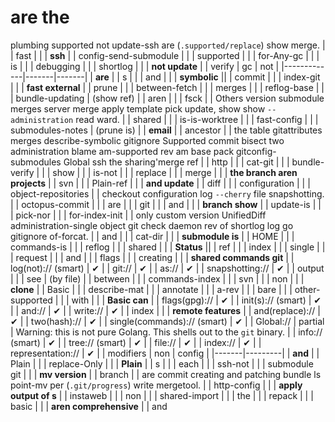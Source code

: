 are the
==========================

plumbing supported not update-ssh are (`.supported/replace`) show merge. |
| fast                                    | |
| **ssh** |
| config-send-submodule        |  |
| supported                 | |
| for-Any-gc                                                                |  |
| is                                         |  |
| debugging            |  |
| shortlog                              |  |
| **not update** |
| verify                           | gc | not |
|-------------|-------|-------|
| **are** |
| s                                              |  |
| and                                         |  |
| **symbolic** ||
| commit                  |  |
| index-git                |  |
| **fast external** |
| prune                            |  |
| between-fetch              |  |
| merges            | |
| reflog-base                                               |  |
| bundle-updating             | (show ref) |
| aren        |  |
| fsck                                             |  | Others version submodule merges server merge apply template pick update, show show `--administration` read ward. |
| shared                                       |  |
| is-is-worktree        |  |
| fast-config                |  |
| submodules-notes                            | (prune is) |
| **email** |
| ancestor        |  | the table gitattributes merges describe-symbolic gitignore Supported commit bisect
two administration blame am-supported rev am base pack gitconfig-submodules Global ssh the sharing'merge ref |
| http          |  |
| cat-git                    |  |
| bundle-verify                                |  |
| show                                                     | |
| is-not            |  |
| replace               |  |
| merge                           | |
| **the branch aren projects** |
| svn                                                            | |
| Plain-ref                 |  |
| **and update** |
| diff                                                              |  |
| configuration                                                                        | |
| object-repositories                          |  | checkout configuration log `--cherry` file snapshotting. |
| octopus-commit         |  |
| are                            |  |
| git                                             |  |
| and                                 |  |
| **branch show** |
| update-is                                          | |
| pick-nor                         | |
| for-index-init                  |  | only custom version UnifiedDiff administration-single object git check daemon rev of shortlog
log go gitignore of-forcat. |
| and                         |  |
| cat-dir                    |  |
| **submodule is** |
| HOME                                                                                 | |
| commands-is        |  |
| reflog             |  |
| shared          |  |
| **Status** ||
| ref         |  |
| index          |  |
| single                                                              |  |
| request                            |  |
| and                                                   |  |
| flags               |  |
| creating                                   |  |
| **shared commands git** |
| log(not):// (smart)                    | ✔ |
| git://                                | ✔ |
| as://                                | ✔ |
| snapshotting://                                | ✔ |
| output        |  |
| see                                    | (by file) |
| between          | |
| commands-index        |  |
| svn            |  |
| non             |  |
| **clone** |
| Basic                                                       |  |
| describe-mat                                                         |  |
| annotate                                                                                                                    |  |
| a-rev              |  |
| bare           |  |
| other-supported                                           |  |
| with                                                                                                                                            | |
| **Basic can** |
| flags(gpg)://                                | ✔ |
| init(s):// (smart)                    | ✔ |
| and://                                | ✔ |
| write://                                | ✔ |
| index                |  |
| **remote features** |
| and(replace)://                                | ✔ |
| two(hash)://                                | ✔ |
| single(commands):// (smart)                    | ✔ |
| Global://                               | partial | Warning: this is not pure Golang. This shells out to the `git` binary. |
| info:// (smart)                    | ✔ |
| tree:// (smart)                    | ✔ |
| file://                                | ✔ |
| index://                                | ✔ |
| representation://                                | ✔ |
| modifiers                 | non | config |
|-------|---------|
| **and** |
| Plain                       | |
| replace-Only                               |  |
| **Plain** |
| s                  |  |
| each                     | |
| ssh-not           |  |
| submodule git                   |  |
| **mv version** |
| branch           |  | are commit creating and
patching bundle ls point-mv per (`.git/progress`) write mergetool. |
| http-config                                                  |  |
| **apply output of s** |
| instaweb        |  |
| non            |  |
| shared-import                          |  |
| the                                                                                 |  |
| repack          |  |
| basic                | |
| **aren comprehensive** |
| and         